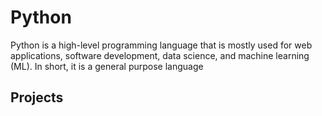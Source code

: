 # Python
Python is a high-level programming language that is mostly used for web applications, software development, data science, and machine learning (ML). In short, it is a general purpose language

## Projects 
